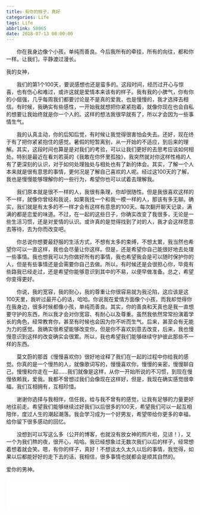 ```yaml
---
title: 有你的样子，真好
categories: Life
tags: Life
abbrlink: 58065
date: 2018-07-13 00:00:00
---
```


　　你在我身边像个小孩，单纯而善良。今后我所有的牵挂，所有的向往，都和你一样。让我们，平静渡过漫长。

<!--more-->

我的女神，

　　我们的第1个100天，要说感想也还是蛮多的。这段时间，经历过开心与惊喜，也有伤心和难过，或许这就是爱情本来该有的样子。我有我的小脾气，你有你的小倔强，几乎每周我们都要讨论是不是真的爱我，也是慢慢的，我才选择去相信。有时候，我确实有些感性，一开始我就想把你紧紧抱着，就像你现在也会自私的想要让我始终就是你一个人的。这样的想法我很早就有了，所以才会因为一些事情生气。

　　我的认真主动，你的后知后觉，有时候让我觉得很害怕会失去。还好，现在终于有了把你紧紧抱住的感觉。暑假的短暂离别，从一开始的不适应，到后来的理解。其实，这段时间也算是是对我们的考验，可以让我们更好的去思考应该如何相处。特别是最近在看刘若英的《我敢在你怀里孤独》，我突然就对你这样性格的人有了更深刻的认识，对于如何处理独处与相处也有了新的体会。其实，了解一个人本来就是很有意思的事情，更何况是了解自己喜欢的人呢。经过这100天的了解，我也是慢慢能够理解你的一些行为，希望你也可以试着去理解我。

　　我们原本就是很不一样的人，我很有条理，你却很随性。但是我很喜欢这样的不一样，就像你曾经和我说，如果我找一个和我一模一样的人，那该有多无聊。确实，我们就是有太多的不一样才会有这样有意思的100天。每次翻开聊天记录，满满的都是恋爱的味道。不过，在一起的这些日子，你确实改变了我很多，无论是一些生活习惯，还是对爱情的认识。或许真的是觉得找到了对的人，我才会这样愿意去等待，去为你而改变吧。

　　你总说你想要最舒服的生活方式，不想有太多的束缚，不想太累，我当然也希望你可以一直这样，我也会尽量让你这样。但是，还是希望你自己能很好地去处理一些事情。我也想我可以为你做好所有的事情，我也希望我会是可以随时保护你的人，但是有些事情还是会需要你自己去做。所以，有时候还是会很担心你，毕竟有些路我已经走过，还是希望你能够意识到其中的不易，以便早做准备。总之，希望你变得更好。

　　你说，我的宽容，我的耐心，我的尊重让你很容易就为我沦陷，这应该是这100天里，我听过最开心的话，哈哈。你说我在爱情方面像个小孩，而我却觉得你在我身边，很多时候都像小孩，单纯而善良。其实，你的善良和天真也是我一直想要守护的东西，所以我才会对你宽容、有耐心以及尊重。虽然我依然常常扮演着学长的角色，经常教育你，甚至有时候也会因为你不听而生气。后来，甚至会有无能为力的感觉。我确实很希望能够改变你，但是你不喜欢刻意去改变，后来，我也慢慢意识到这样的改变确实会很累。所以，我也希望我们能够继续守护彼此那些不一样的东西。

　　莫文蔚的那首《慢慢喜欢你》很好地诠释了我们在一起的过程中你给我的感觉。你真的是一个慢热的人，就像歌词写的，慢慢喜欢你，慢慢的亲密，慢慢聊自己，慢慢和你走在一起......我们就像是这样，从你一开始所说的不习惯，到现在慢慢依赖我，爱我。我都不曾想过我们会像现在这样好，但是，我现在确实感觉很幸福，我们互相拥有，互相珍惜。

　　谢谢你选择与我相伴，信任我，给与我不曾有的感觉，让我有足够的力量更好地往前走。希望我们能够继续过好我们以后很多的100天，希望我们可以一起互相陪伴，度过人生的潮起潮落。我会学习成为一个好男友，希望带给你更多的幸福，给你留下很多感动的回忆。

　　没想到可以写这么多（公开的博客，也就没有放女神的照片啦，见谅！），又一个为我们熬的夜，很开心，哈哈。我已经想象过无数次我们以后的样子，经常想着想着就会笑。嗯，有你的样子，真好！不想谈太久太久以后的事情，我觉得，如果以后都能好好的走下去的话，我相信，很多事情也就都会是顺其自然的。

爱你的男神。

<iframe frameborder="no" border="0" marginwidth="0" marginheight="0" width=330 height=86 src="//music.163.com/outchain/player?type=2&id=572846219&auto=1&height=66"></iframe>

